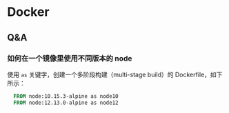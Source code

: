 # Docker

## Q&A

### 如何在一个镜像里使用不同版本的 node

使用 `as` 关键字，创建一个多阶段构建（multi-stage build）的 Dockerfile，如下所示：

```Dockerfile
  FROM node:10.15.3-alpine as node10
  FROM node:12.13.0-alpine as node12
```
